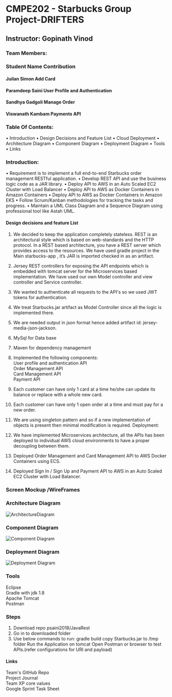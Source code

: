 # CMPE202 -  Starbucks Group Project-DRIFTERS

## Instructor: Gopinath Vinod 
### Team Members:

### Student Name	Contribution
#### Juilan Simon	Add Card
#### Paramdeep Saini	User Profile and Authentication 
#### Sandhya Gadgoli	Manage Order
#### Viswanath Kambam	Payments API


### Table Of Contents:
•	Introduction
•	Design Decisions and Feature List
•	Cloud Deployment
•	Architecture Diagram
•	Component Diagram
•	Deployment Diagram
•	Tools
•	Links

### Introduction:
•	Requirement is to implement a full end-to-end Starbucks order management RESTful application.
•	Develop REST API and use the business logic code as a JAR library.
•	Deploy API to AWS in an Auto Scaled EC2 Cluster with Load Balancer
•	Deploy API to AWS as Docker Containers in Amazon Containers
•	Deploy API to AWS as Docker Containers in Amazon EKS
•	Follow Scrum/Kanban methodologies for tracking the tasks and progress.
•	Maintain a UML Class Diagram and a Sequence Diagram using professional tool like Astah UML.

#### Design decisions and feature List	
1.	We decided to keep the application completely stateless. REST is an architectural style which is based on web-standards and the HTTP protocol. In a REST based architecture, you have a REST server which provides access to the resources. We have used gradle project in the Main starbucks-app , it’s JAR is imported checked in as an artifact. 
2.	Jersey REST controllers for exposing the API endpoints which is embedded with tomcat server for the Microservices based implementation. We have used our own Model controller and view controller and Service controller.
3.	We wanted to authenticate all requests to the API's so we used JWT tokens for authentication.
4.	We treat Starbucks.jar artifact as Model Controller since all the logic is implemented there.
5.	We are needed output in json format hence added artifact id: jersey-media-json-jackson.
6.	MySql for Data base
7.	Maven for dependency management
8.	Implemented the following components:  
        User profile and authentication API  
        Order Management API   
        Card Management API   
        Payment API    
        
9.	Each customer can have only 1 card at a time he/she can update its balance or replace with a whole new card.
10.	Each customer can have only 1 open order at a time and must pay for a new order.
11.	We are using singleton pattern and so if a new implementation of objects is present then minimal modification is required.
Deployment:
1.	We have implemented Microservices architecture, all the APIs has been deployed to individual AWS cloud environments to have a proper decoupling between them.
2.	Deployed Order Management and Card Management API to AWS Docker Containers using ECS.
3.	Deployed Sign In / Sign Up and Payment API to AWS in an Auto Scaled EC2 Cluster with Load Balancer.

### Screen Mockup /WireFrames
        

       



### Architecture Diagram
![ArchitectureDiagram](https://user-images.githubusercontent.com/42687217/57563298-2ca3fa80-7351-11e9-9fe9-67da5bd01bac.jpg)

### Component Diagram

![Component Diagram](https://user-images.githubusercontent.com/42687217/57563323-696ff180-7351-11e9-8efa-dd425ea862f0.jpg)


### Deployment Diagram
 ![Deployment Diagram](https://user-images.githubusercontent.com/42687217/57563316-59581200-7351-11e9-9afa-cd99254cc9a1.jpg)

### Tools

Eclipse  
Gradle with jdk 1.8  
Apache Tomcat  
Postman  

### Steps
1.	Download repo psaini2018/JavaRest 
2.	Go in to downloaded folder
3.	Use below commands to run:
gradle build
copy Starbucks.jar to /tmp folder
Run the Application on tomcat
Open Postman or browser to test APIs.(refer configurations for URI and payload)


#### Links  
Team's GitHub Repo  
Project Journal  
Team XP core values  
Google Sprint Task Sheet  

